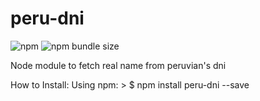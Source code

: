 # peru-dni

![npm](https://img.shields.io/npm/v/peru-dni) ![npm bundle size](https://img.shields.io/bundlephobia/min/peru-dni)

Node module to fetch real name from peruvian's dni

How to Install:
  Using npm:
    > $ npm install peru-dni --save
    
